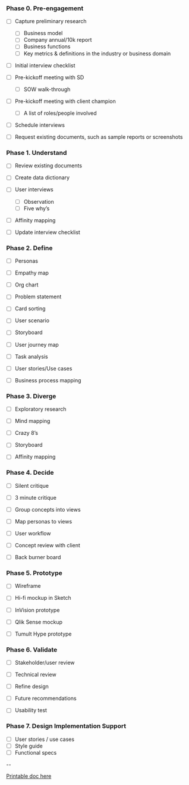 ### Phase 0. Pre-engagement 

- [ ] Capture preliminary research
  - [ ] Business model
  - [ ] Company annual/10k report
  - [ ] Business functions
  - [ ] Key metrics & definitions in the industry or business domain
- [ ] Initial interview checklist
- [ ] Pre-kickoff meeting with SD
  - [ ] SOW walk-through
- [ ] Pre-kickoff meeting with client champion
  - [ ] A list of roles/people involved
- [ ] Schedule interviews
- [ ] Request existing documents, such as sample reports or screenshots


### Phase 1. Understand

- [ ] Review existing documents 
- [ ] Create data dictionary
- [ ] User interviews
  - [ ] Observation
  - [ ] Five why’s
- [ ] Affinity mapping 
- [ ] Update interview checklist


### Phase 2. Define

- [ ] Personas
- [ ] Empathy map
- [ ] Org chart
- [ ] Problem statement
- [ ] Card sorting
- [ ] User scenario
- [ ] Storyboard
- [ ] User journey map
- [ ] Task analysis
- [ ] User stories/Use cases
- [ ] Business process mapping


### Phase 3. Diverge

- [ ] Exploratory research
- [ ] Mind mapping
- [ ] Crazy 8’s
- [ ] Storyboard
- [ ] Affinity mapping


### Phase 4. Decide

- [ ] Silent critique
- [ ] 3 minute critique
- [ ] Group concepts into views
- [ ] Map personas to views
- [ ] User workflow
- [ ] Concept review with client
- [ ] Back burner board


### Phase 5. Prototype

- [ ] Wireframe
- [ ] Hi-fi mockup in Sketch
- [ ] InVision prototype 
- [ ] Qlik Sense mockup
- [ ] Tumult Hype prototype


### Phase 6. Validate

- [ ] Stakeholder/user review
- [ ] Technical review
- [ ] Refine design
- [ ] Future recommendations
- [ ] Usability test


### Phase 7. Design Implementation Support

- [ ] User stories / use cases
- [ ] Style guide
- [ ] Functional specs

--

[Printable doc here](https://docs.google.com/document/d/1qoRMV6_ZrxlEetnt-gMd51-c_LIE5bpAIlDR5g4sL9U/edit)
